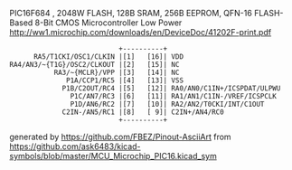 PIC16F684 , 2048W FLASH, 128B SRAM, 256B EEPROM, QFN-16
FLASH-Based 8-Bit CMOS Microcontroller Low Power
http://ww1.microchip.com/downloads/en/DeviceDoc/41202F-print.pdf


	                           +----------+
	      RA5/T1CKI/OSC1/CLKIN |[1]   [16]| VDD
	RA4/AN3/~{T1G}/OSC2/CLKOUT |[2]   [15]| NC
	           RA3/~{MCLR}/VPP |[3]   [14]| NC
	              P1A/CCP1/RC5 |[4]   [13]| VSS
	             P1B/C2OUT/RC4 |[5]   [12]| RA0/AN0/C1IN+/ICSPDAT/ULPWU
	               P1C/AN7/RC3 |[6]   [11]| RA1/AN1/C1IN-/VREF/ICSPCLK
	               P1D/AN6/RC2 |[7]   [10]| RA2/AN2/T0CKI/INT/C1OUT
	             C2IN-/AN5/RC1 |[8]   [ 9]| C2IN+/AN4/RC0
	                           +----------+


generated by https://github.com/FBEZ/Pinout-AsciiArt from https://github.com/ask6483/kicad-symbols/blob/master/MCU_Microchip_PIC16.kicad_sym